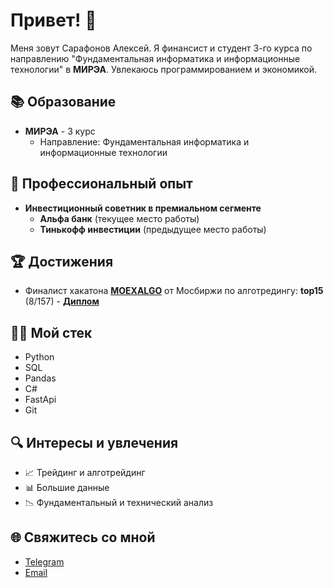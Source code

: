 # Привет! 👋

Меня зовут Сарафонов Алексей. Я финансист и студент 3-го курса по направлению "Фундаментальная информатика и информационные технологии" в **МИРЭА**. Увлекаюсь программированием и экономикой. 

## 📚 Образование

- **МИРЭА** - 3 курс
  - Направление: Фундаментальная информатика и информационные технологии

## 💼 Профессиональный опыт

- **Инвестиционный советник в премиальном сегменте**
  - **Альфа банк** (текущее место работы)
  - **Тинькофф инвестиции** (предыдущее место работы)

## 🏆 Достижения

- Финалист хакатона **[MOEXALGO](https://github.com/oganalytics/MOEX-ALGO)** от Мосбиржи по алготредингу: **top15** (8/157) - **[Диплом](https://drive.google.com/file/d/153_vE3F4-4ph8utzRLz1YoNy0-PvBtuN/view?usp=sharing)**


## 👨‍💻 Мой стек
* Python
* SQL
* Pandas
* C#
* FastApi
* Git

## 🔍 Интересы и увлечения

- 📈 Трейдинг и алготрейдинг
- 📊 Большие данные
- 📉 Фундаментальный и технический анализ

## 🌐 Свяжитесь со мной

- [Telegram](https://t.me/okshitman)
- [Email](lokkicarol@gmail.com)
